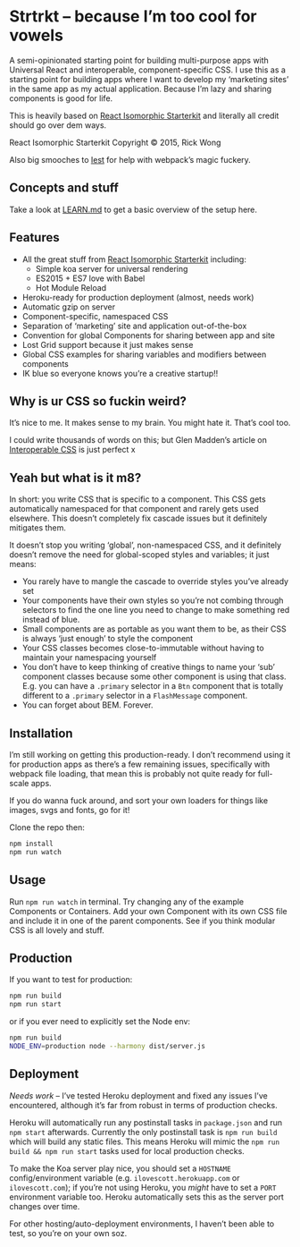 # Strtrkt – because I’m too cool for vowels
A semi-opinionated starting point for building multi-purpose apps with Universal React and interoperable, component-specific CSS. I use this as a starting point for building apps where I want to develop my ‘marketing sites’ in the same app as my actual application. Because I’m lazy and sharing components is good for life.

This is heavily based on [React Isomorphic Starterkit](https://github.com/RickWong/react-isomorphic-starterkit) and literally all credit should go over dem ways.

React Isomorphic Starterkit Copyright © 2015, Rick Wong

Also big smooches to [Iest](https://github.com/iest) for help with webpack’s magic fuckery.

## Concepts and stuff
Take a look at [LEARN.md](https://github.com/scott-riley/strtrkt/blob/master/LEARN.md) to get a basic overview of the setup here.

## Features

- All the great stuff from [React Isomorphic Starterkit](https://github.com/RickWong/react-isomorphic-starterkit) including:
  - Simple koa server for universal rendering
  - ES2015 + ES7 love with Babel
  - Hot Module Reload
- Heroku-ready for production deployment (almost, needs work)
- Automatic gzip on server
- Component-specific, namespaced CSS
- Separation of ‘marketing’ site and application out-of-the-box
- Convention for global Components for sharing between app and site
- Lost Grid support because it just makes sense
- Global CSS examples for sharing variables and modifiers between components
- IK blue so everyone knows you’re a creative startup!!

## Why is ur CSS so fuckin weird?
It’s nice to me. It makes sense to my brain. You might hate it. That’s cool too.

I could write thousands of words on this; but Glen Madden’s article on [Interoperable CSS](http://glenmaddern.com/articles/interoperable-css) is just perfect x

## Yeah but what is it m8?
In short: you write CSS that is specific to a component. This CSS gets automatically namespaced for that component and rarely gets used elsewhere. This doesn’t completely fix cascade issues but it definitely mitigates them.

It doesn’t stop you writing ‘global’, non-namespaced CSS, and it definitely doesn’t remove the need for global-scoped styles and variables; it just means:

- You rarely have to mangle the cascade to override styles you’ve already set
- Your components have their own styles so you’re not combing through selectors to find the one line you need to change to make something red instead of blue.
- Small components are as portable as you want them to be, as their CSS is always ‘just enough’ to style the component
- Your CSS classes becomes close-to-immutable without having to maintain your namespacing yourself
- You don’t have to keep thinking of creative things to name your ‘sub’ component classes because some other component is using that class. E.g. you can have a `.primary` selector in a `Btn` component that is totally different to a `.primary` selector in a `FlashMessage` component.
- You can forget about BEM. Forever.

## Installation

I’m still working on getting this production-ready. I don’t recommend using it for production apps as there’s a few remaining issues, specifically with webpack file loading, that mean this is probably not quite ready for full-scale apps.

If you do wanna fuck around, and sort your own loaders for things like images, svgs and fonts, go for it!

Clone the repo then:

```bash
npm install
npm run watch
```

## Usage

Run `npm run watch` in terminal. Try changing any of the example Components or Containers. Add your own Component with its own CSS file and include it in one of the parent components. See if you think modular CSS is all lovely and stuff.

## Production

If you want to test for production:

```bash
npm run build
npm run start
```

or if you ever need to explicitly set the Node env:

```bash
npm run build
NODE_ENV=production node --harmony dist/server.js
```

## Deployment

*Needs work* – I’ve tested Heroku deployment and fixed any issues I’ve encountered, although it’s far from robust in terms of production checks.

Heroku will automatically run any postinstall tasks in `package.json` and run `npm start` afterwards. Currently the only postinstall task is `npm run build` which will build any static files. This means Heroku will mimic the `npm run build && npm run start` tasks used for local production checks.

To make the Koa server play nice, you should set a `HOSTNAME` config/environment variable (e.g. `ilovescott.herokuapp.com` or `ilovescott.com`); if you’re not using Heroku, you _might_ have to set a `PORT` environment variable too. Heroku automatically sets this as the server port changes over time.

For other hosting/auto-deployment environments, I haven’t been able to test, so you’re on your own soz.
